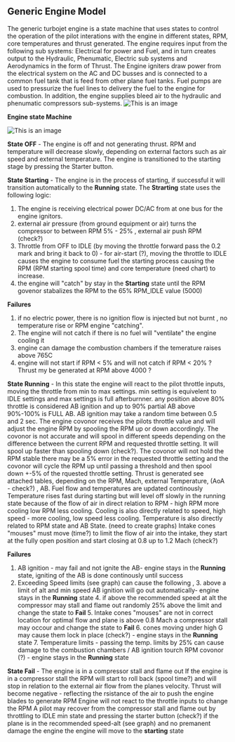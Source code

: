 ## Generic Engine Model
The generic turbojet engine is a state machine that uses states to control the operation of the pilot interations with the engine in different states, RPM, core temperatures and thrust generated. The engine requires input from the following sub systems: Electrical for power and Fuel, and in turn creates output to the Hydraulic, Phenumatic, Electric sub systems and Aerodynamics in the form of Thrust. The Engine igniters draw power from the electrical system on the AC and DC busses and is connected to a common fuel tank that is feed from other plane fuel tanks. Fuel pumps are used to pressurize the fuel lines to delivery the fuel to the engine for combustion.
In addition, the engine supplies bleed air to the hydraulic and phenumatic compressors sub-systems.
![This is an image](https://github.com/KfirMod/IAF_KFIR/blob/master/assests/iai-kfir_engine_diagram.jpg)

**Engine state Machine**

![This is an image](https://github.com/KfirMod/IAF_KFIR/blob/master/assests/iai-kfir_engine.jpg)

**State OFF** - The engine is off and not generating thrust. RPM and temperature will decrease slowly, depending on external factors such as air speed and external temperature.
The engine is transitioned to the starting stage by pressing the Starter button.

**State Starting** - The engine is in the process of starting, if successful it will transition automatically to the **Running** state.
The **Strarting** state uses the following logic:
1. The engine is receiving electrical power DC/AC from at one bus for the engine ignitors. 
2. external air pressure (from ground equipment or air) turns the compressor to between RPM 5% - 25% , external air push RPM (check?)
3. Throttle from OFF to IDLE (by moving the throttle forward pass the 0.2 mark and bring it back to 0) - for air-start (?), moving the throttle to IDLE causes the engine to consume fuel the starting process causing the RPM (RPM starting spool time) and core temperature (need chart) to increase.
4. the engine will "catch" by stay in the **Starting** state until the RPM govenor stabalizes the RPM to the 65% RPM_IDLE value (5000)

**Failures**
1. if no electric power, there is no ignition flow is injected but not burnt , no temperature rise or RPM engine "catching".
2. The engine will not catch if there is no fuel will "ventilate" the engine cooling it
3. engine can damage the combustion chambers if the temerature raises above 765C
4. engine will not start if RPM < 5%  and will not catch if RPM < 20%
?Thrust my be generated at RPM above 4000 ?

**State Running** - In this state the engine will react to the pilot throttle inputs, moving the throttle from min to max settings. min setting is equivelent to IDLE settings and max settings is full afterburnner. any position above 80% throttle is considered AB ignition and up to 90% partial AB above 90%-100% is FULL AB. AB ignition may take a random time between 0.5 and 2 sec.
The engine covonor receives the pilots throttle value and will adjust the engine RPM by spooling the RPM up or down accordingly. The covonor is not accurate and will spool in different speeds depending on the difference between the current RPM and requested throttle setting. It will spool up faster than spooling down (check?). The covonor will not hold the RPM stable there may be a 5% error in the requested throttle setting and the covonor will cycle the RPM up until passing a threshold and then spool down +-5% of the rquested throttle setting.
Thrust is generated see attached tables, depending on the RPM, Mach, external Temperature, (AoA - check?) , AB.
Fuel flow and temperatures are updated continously 
Temperature rises fast during starting but will level off slowly in the running state because of the flow of air in direct relation to RPM - high RPM more cooling low RPM less cooling. Cooling is also directly related to speed, high speed - more cooling, low speed less cooling. Temperature is also directly related to RPM state and AB State. (need to create graphs)
Intake cones "mouses" must move (time?) to limit the flow of air into the intake, they start at the fully open position and start closing at 0.8 up to 1.2 Mach (check?)

**Failures**
1. AB ignition - may fail and not ignite the AB- engine stays in the **Running** state, igniting of the AB is done continously until success
2. Exceeding Speed limits (see graph) can cause the following ,
   3. above a limit of alt and min speed AB ignition will go out automatically- engine stays in the **Running** state
   4. if above the recommended speed at alt the compressor may stall and flame out randomly 25% above the limit and change the state to **Fail**
   5. Intake cones "mouses" are not in correct location for optimal flow and plane is above 0.8 Mach a compressor stall may occour and change the state to **Fail**
   6. cones moving under high G may cause them lock in place (check?) - engine stays in the **Running** state
   7. Temperature limits - passing the temp. limits by 25% can cause damage to the combustion chambers / AB ignition tourch RPM covonor (?) - engine stays in the **Running** state



**State Fail** - The engine is in a compressor stall and flame out
If the engine is in a compressor stall the RPM will start to roll back (spool time?) and will stop in relation to the external air flow from the planes velocity. 
Thrust will become negative - reflecting the rsistance of the air to push the engine blades to generate RPM
Engine will not react to the throttle inputs to change the RPM
A pilot may recover from the compressor stall and flame out by throttling to IDLE min state and pressing the starter button (check?)
if the plane is in the recommended speed-alt (see graph) and no premanent damage the engine the engine will  move to the **starting** state


